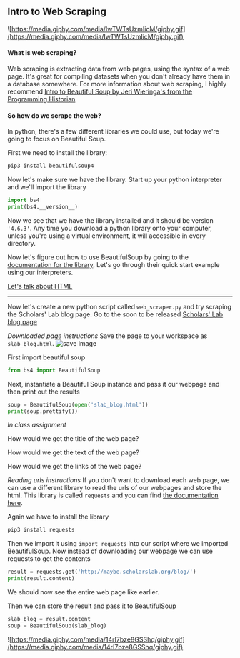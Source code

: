 ## Intro to Web Scraping
![https://media.giphy.com/media/IwTWTsUzmIicM/giphy.gif](https://media.giphy.com/media/IwTWTsUzmIicM/giphy.gif)

#### What is web scraping?
Web scraping is extracting data from web pages, using the syntax of a web page. It's great for compiling datasets when you don't already have them in a database somewhere. For more information about web scraping, I highly recommend [Intro to Beautiful Soup by Jeri Wieringa's from the Programming Historian](https://programminghistorian.org/en/lessons/intro-to-beautiful-soup)

#### So how do we scrape the web?
In python, there's a few different libraries we could use, but today we're going to focus on Beautiful Soup.

First we need to install the library:
```python
pip3 install beautifulsoup4
``` 

Now let's make sure we have the library. Start up your python interpreter and we'll import the library
```python
import bs4
print(bs4.__version__)
```
Now we see that we have the library installed and it should be version `'4.6.3'`. Any time you download a python library onto your computer, unless you're using a virtual environment, it will accessible in every directory.

Now let's figure out how to use BeautifulSoup by going to the [documentation for the library](https://www.crummy.com/software/BeautifulSoup/bs4/doc/). Let's go through their quick start example using our interpreters.

[Let's talk about HTML](intro_html.md)

----

Now let's create a new python script called `web_scraper.py` and try scraping the Scholars' Lab blog page. Go to the soon to be released [Scholars' Lab blog page](http://maybe.scholarslab.org/blog/)

*Downloaded page instructions*
Save the page to your workspace as `slab_blog.html`.
![save image](../assets/save_img.png)


First import beautiful soup
```python
from bs4 import BeautifulSoup
```

Next, instantiate a Beautiful Soup instance and pass it our webpage and then print out the results
```python
soup = BeautifulSoup(open('slab_blog.html'))
print(soup.prettify())
```

*In class assignment*

How would we get the title of the web page?

How would we get the text of the web page?

How would we get the links of the web page? 


*Reading urls instructions*
If you don't want to download each web page, we can use a different library to read the urls of our webpages and store the html. This library is called `requests` and you can find [the documentation here](http://docs.python-requests.org/en/master/). 

Again we have to install the library
```python
pip3 install requests
```

Then we import it using `import requests` into our script where we imported BeautifulSoup. Now instead of downloading our webpage we can use requests to get the contents

```python
result = requests.get('http://maybe.scholarslab.org/blog/')
print(result.content)
```
We should now see the entire web page like earlier.

Then we can store the result and pass it to BeautifulSoup
```python
slab_blog = result.content
soup = BeautifulSoup(slab_blog)
```
![https://media.giphy.com/media/14rI7bze8GSShq/giphy.gif](https://media.giphy.com/media/14rI7bze8GSShq/giphy.gif)
